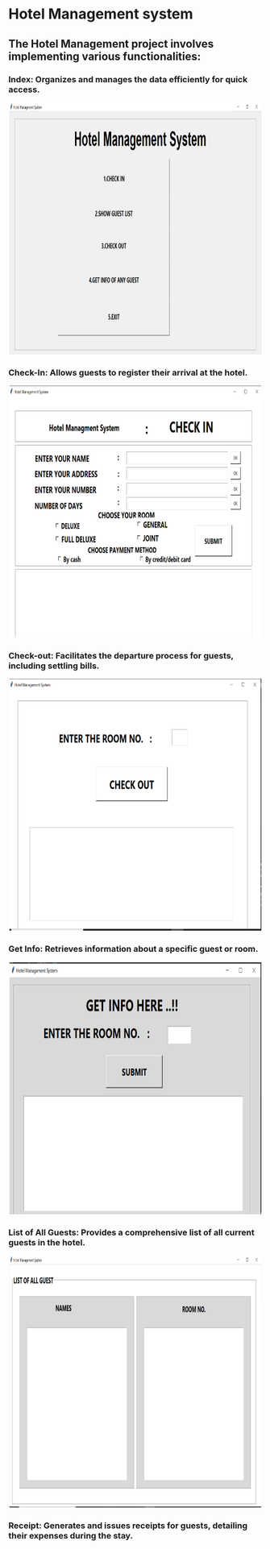 # Hotel Management system

## The Hotel Management project involves implementing various functionalities: 

### **Index**: Organizes and manages the data efficiently for quick access.

<p align="center">
   <img width="500" height="500"src="imgs/img4.png">
</p>

### **Check-In**: Allows guests to register their arrival at the hotel.

<p align="center">
   <img width="500" height="500"src="imgs/img1.png">
</p>


### **Check-out**: Facilitates the departure process for guests, including settling bills.

<p align="center">
   <img width="500" height="500"src="imgs/img2.png">
</p>


### **Get Info**: Retrieves information about a specific guest or room.

<p align="center">
   <img width="500" height="500"src="imgs/img3.png">
</p>

### **List of All Guests**: Provides a comprehensive list of all current guests in the hotel.

<p align="center">
   <img width="500" height="500"src="imgs/img5.png">
</p>

### **Receipt**: Generates and issues receipts for guests, detailing their expenses during the stay.
